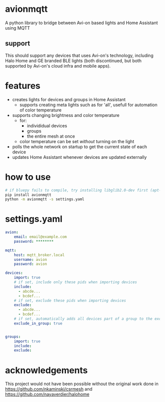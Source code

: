 # avionmqtt

A python library to bridge between Avi-on based lights and Home Assistant using MQTT

## support
This should support any devices that uses Avi-on's technology, including Halo Home and GE branded BLE lights (both discontinued, but both supported by Avi-on's cloud infra and mobile apps).

# features
- creates lights for devices and groups in Home Assistant
  - supports creating meta lights such as for 'all', usefull for automation of color temperature
- supports changing brightness and color temperature
  - for:
    - individidual devices
    - groups
    - the entire mesh at once
  - color temperature can be set *without* turning on the light
- polls the whole network on startup to get the current state of each device
- updates Home Assistant whenever devices are updated externally 

# how to use

```bash
# if bluepy fails to compile, try installing libglib2.0-dev first (apt-get install libglib2.0-dev)  
pip install avionmqtt 
python -m avionmqtt -s settings.yaml
```

# settings.yaml

```yaml
avion:
    email: email@example.com
    password: ********

mqtt:
    host: mqtt_broker.local
    username: avion
    password: avion

devices:
    import: true
    # if set, include only these pids when importing devices
    include:
      - abcde...
      - bcdef...
    # if set, exclude these pids when importing devices
    exclude:
      - abcde...
      - bcdef...
    # if set, automatically adds all devices part of a group to the exclude list
    exclude_in_group: true


groups:
    import: true
    include:
    exclude:

```


# acknowledgements
This project would not have been possible without the original work done in https://github.com/nkaminski/csrmesh and https://github.com/nayaverdier/halohome
